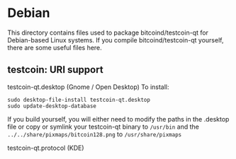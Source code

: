 
Debian
====================
This directory contains files used to package bitcoind/testcoin-qt
for Debian-based Linux systems. If you compile bitcoind/testcoin-qt yourself, there are some useful files here.

## testcoin: URI support ##


testcoin-qt.desktop  (Gnome / Open Desktop)
To install:

	sudo desktop-file-install testcoin-qt.desktop
	sudo update-desktop-database

If you build yourself, you will either need to modify the paths in
the .desktop file or copy or symlink your testcoin-qt binary to `/usr/bin`
and the `../../share/pixmaps/bitcoin128.png` to `/usr/share/pixmaps`

testcoin-qt.protocol (KDE)

